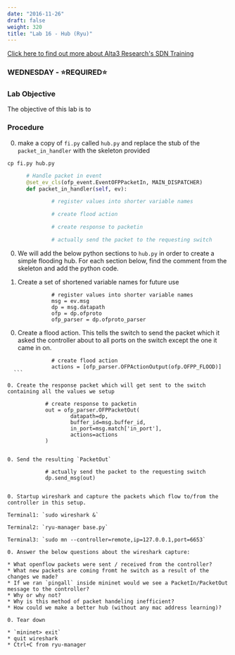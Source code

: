 ```yaml
---
date: "2016-11-26"
draft: false
weight: 320
title: "Lab 16 - Hub (Ryu)"
---
```

[Click here to find out more about Alta3 Research's SDN Training](https://alta3.com/courses/sdn)

### WEDNESDAY - &#x2B50;REQUIRED&#x2B50;

### Lab Objective
The objective of this lab is to 

### Procedure

0. make a copy of `fi.py` called `hub.py` and replace the stub of the `packet_in_handler` with the skeleton provided 

  `cp fi.py hub.py`

  ``` python
		# Handle packet in event
		@set_ev_cls(ofp_event.EventOFPPacketIn, MAIN_DISPATCHER)
		def packet_in_handler(self, ev):

				# register values into shorter variable names

				# create flood action

				# create response to packetin

				# actually send the packet to the requesting switch
  ```

0. We will add the below python sections to `hub.py` in order to create a simple flooding hub.  For each section below, find the comment from the skeleton and add the python code.

0. Create a set of shortened variable names for future use

  ```
				# register values into shorter variable names
				msg = ev.msg
				dp = msg.datapath
				ofp = dp.ofproto
				ofp_parser = dp.ofproto_parser
  ```

0. Create a flood action.  This tells the switch to send the packet which it asked the controller about to all ports on the switch except the one it came in on.

  ```
				# create flood action
				actions = [ofp_parser.OFPActionOutput(ofp.OFPP_FLOOD)]
	```

0. Create the response packet which will get sent to the switch containing all the values we setup

  ```
				# create response to packetin
				out = ofp_parser.OFPPacketOut(
						datapath=dp,
						buffer_id=msg.buffer_id,
						in_port=msg.match['in_port'],
						actions=actions
				)
  ```

0. Send the resulting `PacketOut` 

  ```
				# actually send the packet to the requesting switch
				dp.send_msg(out)
  ```

0. Startup wireshark and capture the packets which flow to/from the controller in this setup.

  Terminal1: `sudo wireshark &`
  
  Terminal2: `ryu-manager base.py`

  Terminal3: `sudo mn --controller=remote,ip=127.0.0.1,port=6653`

0. Answer the below questions about the wireshark capture:

  * What openflow packets were sent / received from the controller?
  * What new packets are coming fromt he switch as a result of the changes we made?
  * If we ran `pingall` inside mininet would we see a PacketIn/PacketOut message to the controller?
  * Why or why not?
  * Why is this method of packet handeling inefficient? 
  * How could we make a better hub (without any mac address learning)?

0. Tear down

  * `mininet> exit`
  * quit wireshark
  * Ctrl+C from ryu-manager
